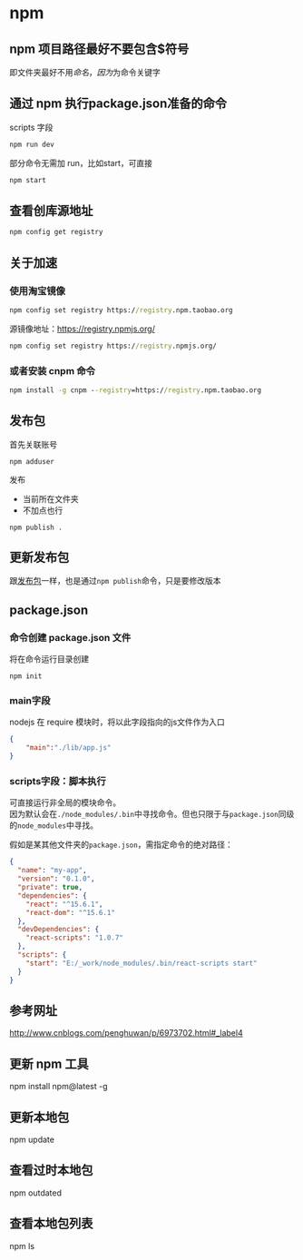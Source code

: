 # npm


## npm 项目路径最好不要包含$符号
即文件夹最好不用$命名，因为$为命令关键字

## 通过 npm 执行package.json准备的命令
scripts 字段

```cmd
npm run dev
```

部分命令无需加 run，比如start，可直接

```cmd
npm start
```

## 查看创库源地址

```cmd
npm config get registry
```

## 关于加速

### 使用淘宝镜像

```cmd
npm config set registry https://registry.npm.taobao.org
```

源镜像地址：https://registry.npmjs.org/
```cmd
npm config set registry https://registry.npmjs.org/
```


### 或者安装 cnpm 命令
```cmd
npm install -g cnpm --registry=https://registry.npm.taobao.org
```
## 发布包
首先关联账号
```
npm adduser
```

发布  
- 当前所在文件夹  
- 不加点也行

```
npm publish .
```

## 更新发布包
跟[发布包](#发布包)一样，也是通过`npm publish`命令，只是要修改版本

## package.json

### 命令创建 package.json 文件
将在命令运行目录创建

```
npm init
```


### main字段

nodejs 在 require 模块时，将以此字段指向的js文件作为入口

```json
{
    "main":"./lib/app.js"
}
```


### scripts字段：脚本执行
可直接运行非全局的模块命令。  
因为默认会在`./node_modules/.bin`中寻找命令。但也只限于与`package.json`同级的`node_modules`中寻找。

假如是某其他文件夹的`package.json`，需指定命令的绝对路径：

```json
{
  "name": "my-app",
  "version": "0.1.0",
  "private": true,
  "dependencies": {
    "react": "^15.6.1",
    "react-dom": "^15.6.1"
  },
  "devDependencies": {
    "react-scripts": "1.0.7"
  },
  "scripts": {
    "start": "E:/_work/node_modules/.bin/react-scripts start"
  }
}

```

## 参考网址
http://www.cnblogs.com/penghuwan/p/6973702.html#_label4

## 更新 npm 工具

npm install npm@latest -g

## 更新本地包

npm update

## 查看过时本地包

npm outdated

## 查看本地包列表

npm ls